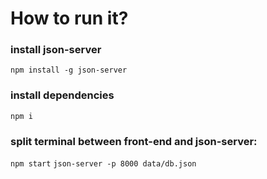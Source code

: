 # How to run it?

### install json-server

`npm install -g json-server`

### install dependencies

`npm i`

### split terminal between front-end and json-server:

`npm start`
`json-server -p 8000 data/db.json`
